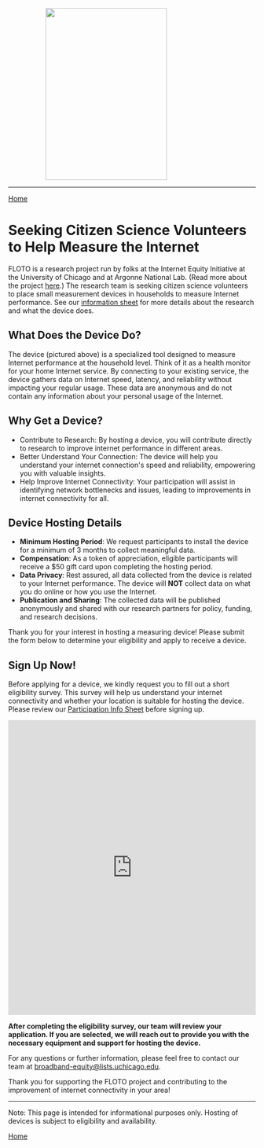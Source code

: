 <img src="https://internetequity.uchicago.edu/wp-content/uploads/2022/04/netrics_install-e1651779294611-528x328.jpg" width="70%" height="350px" style="display: block; margin-left: auto; margin-right: auto;">

---

[Home](https://internetequity.org/floto/)

# Seeking Citizen Science Volunteers to Help Measure the Internet

FLOTO is a research project run by folks at the Internet Equity Initiative at the University of Chicago and at Argonne National Lab. (Read more about the project [here](https://internetequity.org/floto).) The research team is seeking citizen science volunteers to place small measurement devices in households to measure Internet performance. See our [information sheet](../assets/pdfs/FLOTO%20Participation%20Info%20Form.pdf) for more details about the research and what the device does.

## What Does the Device Do?

The device (pictured above) is a specialized tool designed to measure Internet performance at the household level. Think of it as a health monitor for your home Internet service. By connecting to your existing service, the device gathers data on Internet speed, latency, and reliability without impacting your regular usage. These data are anonymous and do not contain any information about your personal usage of the Internet.

## Why Get a Device?

- Contribute to Research: By hosting a device, you will contribute directly to research to improve internet performance in different areas.
- Better Understand Your Connection: The device will help you understand your internet connection's speed and reliability, empowering you with valuable insights.
- Help Improve Internet Connectivity: Your participation will assist in identifying network bottlenecks and issues, leading to improvements in internet connectivity for all.

## Device Hosting Details

- **Minimum Hosting Period**: We request participants to install the device for a minimum of 3 months to collect meaningful data.
- **Compensation**: As a token of appreciation, eligible participants will receive a $50 gift card upon completing the hosting period.
- **Data Privacy**: Rest assured, all data collected from the device is related to your Internet performance. The device will **NOT** collect data on what you do online or how you use the Internet.
- **Publication and Sharing**: The collected data will be published anonymously and shared with our research partners for policy, funding, and research decisions.

Thank you for your interest in hosting a measuring device! Please submit the form below to determine your eligibility and apply to receive a device.

## Sign Up Now!

Before applying for a device, we kindly request you to fill out a short eligibility survey. This survey will help us understand your internet connectivity and whether your location is suitable for hosting the device. Please review our [Participation Info Sheet](../assets/pdfs/FLOTO%20Participation%20Info%20Form.pdf) before signing up.

<iframe src="https://uchicago.co1.qualtrics.com/jfe/form/SV_0J4OlcSjtoKtkCa" width="100%" height="600px" frameborder="0" allowfullscreen="true"></iframe>


**After completing the eligibility survey, our team will review your application. If you are selected, we will reach out to provide you with the necessary equipment and support for hosting the device.**

For any questions or further information, please feel free to contact our team at [broadband-equity@lists.uchicago.edu](mailto:broadband-equity@lists.uchicago.edu).

Thank you for supporting the FLOTO project and contributing to the improvement of internet connectivity in your area!

---
Note: This page is intended for informational purposes only. Hosting of devices is subject to eligibility and availability.

[Home](https://internetequity.org/floto/)